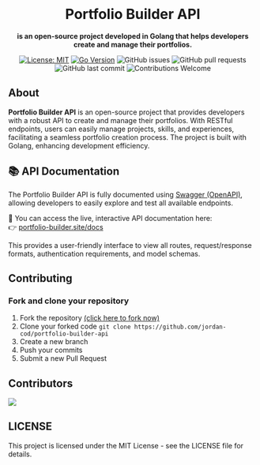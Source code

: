 <br>

<div align="center">

  <h1 align="center">Portfolio Builder API</h1>

  <p align="center">
    <strong>is an open-source project developed in Golang that helps developers create and manage their portfolios.</strong>
  </p>

[![License: MIT](https://img.shields.io/badge/License-MIT-yellow.svg)](https://opensource.org/licenses/MIT)
[![Go Version](https://img.shields.io/badge/Go-%3E%3D1.24.0-brightgreen.svg)](https://go.dev/)
![GitHub issues](https://img.shields.io/github/issues/jordan-cod/portfolio-builder-api)
![GitHub pull requests](https://img.shields.io/github/issues-pr/jordan-cod/portfolio-builder-api)
![GitHub last commit](https://img.shields.io/github/last-commit/jordan-cod/portfolio-builder-api)
![Contributions Welcome](https://img.shields.io/badge/contributions-welcome-brightgreen.svg)

</div>

## About

**Portfolio Builder API** is an open-source project that provides developers with a robust API to create and manage their portfolios. With RESTful endpoints, users can easily manage projects, skills, and experiences, facilitating a seamless portfolio creation process. The project is built with Golang, enhancing development efficiency.

## 📚 API Documentation

The Portfolio Builder API is fully documented using [Swagger (OpenAPI)](https://swagger.io/), allowing developers to easily explore and test all available endpoints.

🔗 You can access the live, interactive API documentation here:  
👉 [portfolio-builder.site/docs](https://portfolio-builder.site/api/swagger/index.html)

This provides a user-friendly interface to view all routes, request/response formats, authentication requirements, and model schemas.

## <a name="contributing"> Contributing

### Fork and clone your repository

1. Fork the repository [(click here to fork now)](https://github.com/jordan-cod/portfolio-builder-api/fork)
2. Clone your forked code `git clone https://github.com/jordan-cod/portfolio-builder-api`
3. Create a new branch
4. Push your commits
5. Submit a new Pull Request

## Contributors

<a href="https://github.com/jordan-cod/portfolio-builder-api/graphs/contributors">
  <img src="https://contrib.rocks/image?repo=jordan-cod/portfolio-builder-api" />
</a>

## LICENSE

This project is licensed under the MIT License - see the LICENSE file for details.
